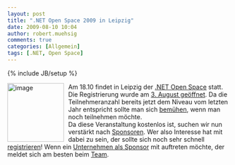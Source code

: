 ```yaml
---
layout: post
title: ".NET Open Space 2009 in Leipzig"
date: 2009-08-10 10:04
author: robert.muehsig
comments: true
categories: [Allgemein]
tags: [.NET, Open Space]
---
```

{% include JB/setup %}
<p><a href="{{BASE_PATH}}/assets/wp-images/image807.png"><img style="border-bottom: 0px; border-left: 0px; margin: 0px 10px 0px 0px; display: inline; border-top: 0px; border-right: 0px" title="image" border="0" alt="image" align="left" src="{{BASE_PATH}}/assets/wp-images/image-thumb785.png" width="128" height="133" /></a>Am 18.10 findet in Leipzig der <a href="http://netopenspace.de/2009/">.NET Open Space</a> statt. Die Registrierung wurde am <a href="http://blogs.compactframework.de/Torsten.Weber/2009/08/03/NET+Open+Space+2009+Leipzig+Ndash+Registrierung+Geoumlffnet.aspx">3. August geöffnet</a>. Da die Teilnehmeranzahl bereits jetzt dem Niveau vom letzten Jahr entspricht sollte man sich <a href="http://netopenspace.de/2009/Register.aspx">bemühen</a>, wenn man noch teilnehmen möchte.    <br />Da diese Veranstaltung kostenlos ist, suchen wir nun verstärkt nach <a href="http://netopenspace.de/2009/Sponsoren.ashx">Sponsoren</a>. Wer also Interesse hat mit dabei zu sein, der sollte sich noch sehr schnell <a href="http://netopenspace.de/2009/Register.aspx">registrieren</a>! Wenn ein <a href="http://netopenspace.de/2009/FAQ.ashx#Sponsoring_Unternehmen">Unternehmen als Sponsor</a> mit auftreten möchte, der meldet sich am besten beim <a href="http://netopenspace.de/2009/Organisation.ashx">Team</a>. </p>
